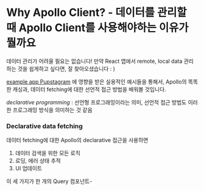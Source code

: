 # Why Apollo Client? - 데이터를 관리할 때 Apollo Client를 사용해야하는 이유가 뭘까요

데이터 관리가 어려울 필요는 없습니다! 만약 React 앱에서 remote, local data 관리하는 것을 쉽게하고 싶다면, 잘 찾아오셨습니다 : ) 

[example app Pupstagram](https://codesandbox.io/s/r5qp83z0yq) 에 영향을 받은 실용적인 예시들을 통해서, Apollo의 똑똑한 캐싱과, 데이터 fetching에 대한 선언적 접근 방법을 배워볼 것입니다. 



*declarative programming* : 선언형 프로그래밍이라는 의미, 선언적 접근 방법도 이러한 프로그래밍 방식을 의미하는 것 같음



### Declarative data fetching

데이터 fetching에 대한 Apollo의 declarative 접근을 사용하면 

1. 데이터 검색을 위한 모든 로직
2. 로딩, 에러 상태 추적
3. UI 업데이트

이 세 가지가 한 개의 Query 컴포넌트-
